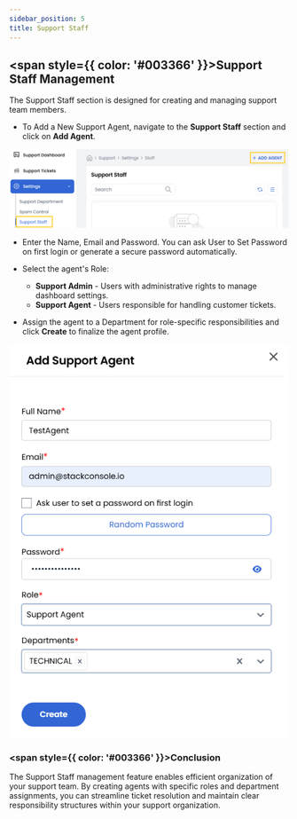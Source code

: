 ```yaml
---
sidebar_position: 5
title: Support Staff
---
```


## <span style={{ color: '#003366' }}>Support Staff Management</span>

The Support Staff section is designed for creating and managing support team members.

- To Add a New Support Agent, navigate to the **Support Staff** section and click on **Add Agent**.

![Profile Page](images/support_8.png)

- Enter the Name, Email and Password. You can ask User to Set Password on first login or generate a secure password automatically.
- Select the agent's Role:

    - **Support Admin** - Users with administrative rights to manage dashboard settings.
    - **Support Agent** - Users responsible for handling customer tickets.

- Assign the agent to a Department for role-specific responsibilities and click **Create** to finalize the agent profile.

![Profile Page](images/support_9.png)

### <span style={{ color: '#003366' }}>Conclusion</span>

The Support Staff management feature enables efficient organization of your support team. By creating agents with specific roles and department assignments, you can streamline ticket resolution and maintain clear responsibility structures within your support organization.